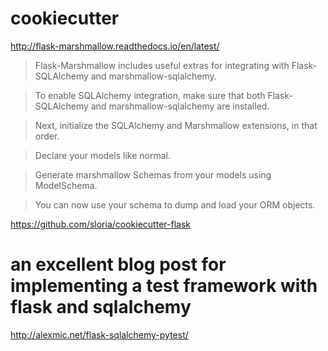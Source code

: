 # cookiecutter

http://flask-marshmallow.readthedocs.io/en/latest/

> Flask-Marshmallow includes useful extras for integrating with Flask-SQLAlchemy and marshmallow-sqlalchemy.

> To enable SQLAlchemy integration, make sure that both Flask-SQLAlchemy and marshmallow-sqlalchemy are installed.

> Next, initialize the SQLAlchemy and Marshmallow extensions, in that order.

> Declare your models like normal.

> Generate marshmallow Schemas from your models using ModelSchema.

> You can now use your schema to dump and load your ORM objects.


https://github.com/sloria/cookiecutter-flask


# an excellent blog post for implementing a test framework with flask and sqlalchemy
http://alexmic.net/flask-sqlalchemy-pytest/
